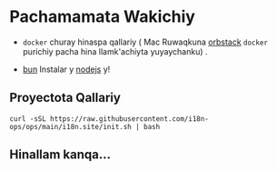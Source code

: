 # Pachamamata Wakichiy

* `docker` churay hinaspa qallariy ( Mac Ruwaqkuna [orbstack](https://orbstack.dev) `docker` purichiy pacha hina llamk'achiyta yuyaychanku) .

* [bun](https://bun.sh/docs/installation) Instalar y [nodejs](https://nodejs.org/en/download/package-manager) y!

## Proyectota Qallariy

```
curl -sSL https://raw.githubusercontent.com/i18n-ops/ops/main/i18n.site/init.sh | bash
```

## Hinallam kanqa...